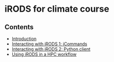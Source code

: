 # iRODS for climate course

## Contents

- [Introduction](https://github.com/jefscheepers/iRODS-User-Training/blob/development/01_iRODS-User-Training_Intro.pdf)
- [Interacting with iRODS 1: iCommands](https://github.com/jefscheepers/iRODS-User-Training/blob/development/02_iCommands_Handson_User-Training.md)
- [Interacting with iRODS 2: Python client](https://github.com/jefscheepers/iRODS-User-Training/blob/development/03_VSC-PRC_Handson_User-Training.md)
- [Using iRODS in a HPC workflow](https://github.com/jefscheepers/iRODS-User-Training/blob/development/04_HPC_to_DATA_Handson_User-Training.md)

